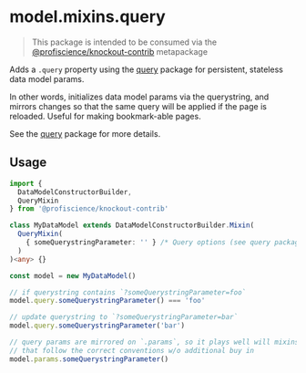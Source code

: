 # model.mixins.query

> This package is intended to be consumed via the [@profiscience/knockout-contrib](../_) metapackage

Adds a `.query` property using the [query](../query) package for persistent, stateless data model params.

In other words, initializes data model params via the querystring, and mirrors changes so that the same query will be applied if the page is reloaded. Useful for making bookmark-able pages.

See the [query](../query) package for more details.

## Usage

```typescript
import {
  DataModelConstructorBuilder,
  QueryMixin
} from '@profiscience/knockout-contrib'

class MyDataModel extends DataModelConstructorBuilder.Mixin(
  QueryMixin(
    { someQuerystringParameter: '' } /* Query options (see query package) */
  )
)<any> {}

const model = new MyDataModel()

// if querystring contains `?someQuerystringParameter=foo`
model.query.someQuerystringParameter() === 'foo'

// update querystring to `?someQuerystringParameter=bar`
model.query.someQuerystringParameter('bar')

// query params are mirrored on `.params`, so it plays well will mixins
// that follow the correct conventions w/o additional buy in
model.params.someQuerystringParameter()
```
